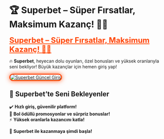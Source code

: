 # 🏆 Superbet – Süper Fırsatlar, Maksimum Kazanç! 💸🔥  

<a href="https://cutt.ly/SuperLink" title="Superbet Güncel Giriş" style="color: #ff4500; font-size: 24px; font-weight: bold;">Superbet – Süper Fırsatlar, Maksimum Kazanç! 💸🔥</a>  

🔥 **Superbet**, heyecan dolu oyunları, özel bonusları ve yüksek oranlarıyla seni bekliyor! Büyük kazançlar için hemen giriş yap!  

<a href="https://cutt.ly/SuperLink" title="Superbet Güncel Giriş">  
<img src="https://i.ibb.co/BtMhhf6/g-venligiris.jpg" alt="Superbet Güncel Giriş" style="max-width: 100%; border: 3px solid #ff4500; border-radius: 15px; box-shadow: 0px 0px 15px rgba(255, 69, 0, 0.8);">  
</a>  

## 🚀 Superbet’te Seni Bekleyenler  
✔️ **Hızlı giriş, güvenilir platform!**  
🎁 **Bol ödüllü promosyonlar ve sürpriz bonuslar!**  
⚡ **Yüksek oranlarla kazancını katla!**  

💎 **Superbet ile kazanmaya şimdi başla!**
